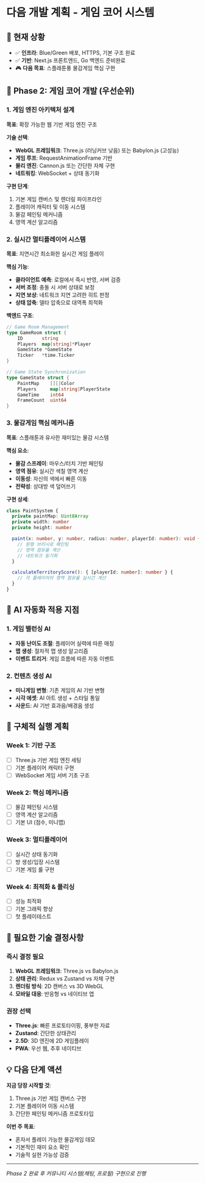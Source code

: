 # 다음 개발 계획 - 게임 코어 시스템

## 🎯 현재 상황
- ✅ **인프라**: Blue/Green 배포, HTTPS, 기본 구조 완료
- ✅ **기반**: Next.js 프론트엔드, Go 백엔드 준비완료
- 🎮 **다음 목표**: 스플래툰풍 물감게임 핵심 구현

## 🚀 Phase 2: 게임 코어 개발 (우선순위)

### 1. 게임 엔진 아키텍처 설계
**목표**: 확장 가능한 웹 기반 게임 엔진 구조

**기술 선택**:
- **WebGL 프레임워크**: Three.js (러닝커브 낮음) 또는 Babylon.js (고성능)
- **게임 루프**: RequestAnimationFrame 기반
- **물리 엔진**: Cannon.js 또는 간단한 자체 구현
- **네트워킹**: WebSocket + 상태 동기화

**구현 단계**:
1. 기본 게임 캔버스 및 렌더링 파이프라인
2. 플레이어 캐릭터 및 이동 시스템
3. 물감 페인팅 메커니즘
4. 영역 계산 알고리즘

### 2. 실시간 멀티플레이어 시스템
**목표**: 지연시간 최소화한 실시간 게임 플레이

**핵심 기능**:
- **클라이언트 예측**: 로컬에서 즉시 반영, 서버 검증
- **서버 조정**: 충돌 시 서버 상태로 보정
- **지연 보상**: 네트워크 지연 고려한 히트 판정
- **상태 압축**: 델타 압축으로 대역폭 최적화

**백엔드 구조**:
```go
// Game Room Management
type GameRoom struct {
    ID       string
    Players  map[string]*Player
    GameState *GameState
    Ticker   *time.Ticker
}

// Game State Synchronization
type GameState struct {
    PaintMap    [][]Color
    Players     map[string]PlayerState
    GameTime    int64
    FrameCount  uint64
}
```

### 3. 물감게임 핵심 메커니즘
**목표**: 스플래툰과 유사한 재미있는 물감 시스템

**핵심 요소**:
- **물감 스프레이**: 마우스/터치 기반 페인팅
- **영역 점유**: 실시간 색칠 영역 계산
- **이동성**: 자신의 색에서 빠른 이동
- **전략성**: 상대방 색 덮어쓰기

**구현 상세**:
```typescript
class PaintSystem {
  private paintMap: Uint8Array
  private width: number
  private height: number

  paint(x: number, y: number, radius: number, playerId: number): void {
    // 원형 브러시로 페인팅
    // 영역 점유율 계산
    // 네트워크 동기화
  }

  calculateTerritoryScore(): { [playerId: number]: number } {
    // 각 플레이어의 영역 점유율 실시간 계산
  }
}
```

## 🎨 AI 자동화 적용 지점

### 1. 게임 밸런싱 AI
- **자동 난이도 조절**: 플레이어 실력에 따른 매칭
- **맵 생성**: 절차적 맵 생성 알고리즘
- **이벤트 트리거**: 게임 흐름에 따른 자동 이벤트

### 2. 컨텐츠 생성 AI
- **미니게임 변형**: 기존 게임의 AI 기반 변형
- **시각 에셋**: AI 아트 생성 + 스타일 통일
- **사운드**: AI 기반 효과음/배경음 생성

## 📅 구체적 실행 계획

### Week 1: 기반 구조
- [ ] Three.js 기반 게임 엔진 세팅
- [ ] 기본 플레이어 캐릭터 구현
- [ ] WebSocket 게임 서버 기초 구조

### Week 2: 핵심 메커니즘
- [ ] 물감 페인팅 시스템
- [ ] 영역 계산 알고리즘
- [ ] 기본 UI (점수, 미니맵)

### Week 3: 멀티플레이어
- [ ] 실시간 상태 동기화
- [ ] 방 생성/입장 시스템
- [ ] 기본 게임 룰 구현

### Week 4: 최적화 & 폴리싱
- [ ] 성능 최적화
- [ ] 기본 그래픽 향상
- [ ] 첫 플레이테스트

## 🔧 필요한 기술 결정사항

### 즉시 결정 필요
1. **WebGL 프레임워크**: Three.js vs Babylon.js
2. **상태 관리**: Redux vs Zustand vs 자체 구현
3. **렌더링 방식**: 2D 캔버스 vs 3D WebGL
4. **모바일 대응**: 반응형 vs 네이티브 앱

### 권장 선택
- **Three.js**: 빠른 프로토타이핑, 풍부한 자료
- **Zustand**: 간단한 상태관리
- **2.5D**: 3D 엔진에 2D 게임플레이
- **PWA**: 우선 웹, 추후 네이티브

## 💡 다음 단계 액션

**지금 당장 시작할 것**:
1. Three.js 기반 게임 캔버스 구현
2. 기본 플레이어 이동 시스템
3. 간단한 페인팅 메커니즘 프로토타입

**이번 주 목표**:
- 혼자서 플레이 가능한 물감게임 데모
- 기본적인 재미 요소 확인
- 기술적 실현 가능성 검증

---

*Phase 2 완료 후 커뮤니티 시스템(채팅, 프로필) 구현으로 진행*